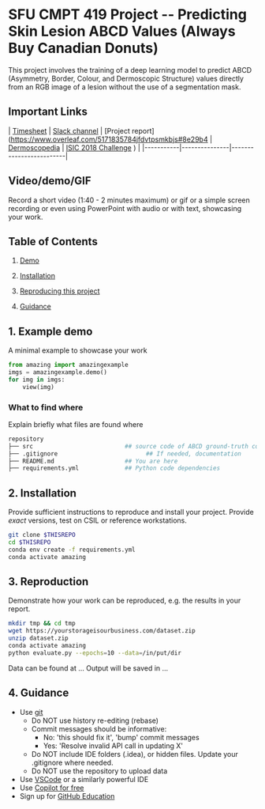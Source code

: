 # SFU CMPT 419 Project -- Predicting Skin Lesion ABCD Values (Always Buy Canadian Donuts)

This project involves the training of a deep learning model to predict ABCD (Asymmetry, Border, Colour, and Dermoscopic Structure) values directly from an RGB image of a lesion without the use of a segmentation mask.


## Important Links

| [Timesheet](https://1sfu-my.sharepoint.com/:x:/r/personal/hamarneh_sfu_ca/Documents/TEACHING/CMPT419_SPRING2025/FOR_STUDENTS/ProjectGroup_Timesheets/Group_14_Timesheet.xlsx?d=wb4fc5fad695147f6accf7fc09ad9d10e&csf=1&web=1&e=7a8AYw) | [Slack channel](https://cmpt419spring2025.slack.com/archives/C086FBD62HJ) | [Project report](https://www.overleaf.com/5171835784jfdvtpsmkbjs#8e29b4 | [Dermoscopedia](https://dermoscopedia.org/ABCD_rule) | [ISIC 2018 Challenge](https://challenge.isic-archive.com/data/#2018)
) |
|-----------|---------------|-------------------------|




## Video/demo/GIF
Record a short video (1:40 - 2 minutes maximum) or gif or a simple screen recording or even using PowerPoint with audio or with text, showcasing your work.


## Table of Contents
1. [Demo](#demo)

2. [Installation](#installation)

3. [Reproducing this project](#repro)

4. [Guidance](#guide)


<a name="demo"></a>
## 1. Example demo

A minimal example to showcase your work

```python
from amazing import amazingexample
imgs = amazingexample.demo()
for img in imgs:
    view(img)
```

### What to find where

Explain briefly what files are found where

```bash
repository
├── src                          ## source code of ABCD ground-truth collection implementation, ABCD ground-truth value results, and our model to predict ABCD values
├── .gitignore                         ## If needed, documentation   
├── README.md                    ## You are here
├── requirements.yml             ## Python code dependencies
```

<a name="installation"></a>

## 2. Installation

Provide sufficient instructions to reproduce and install your project. 
Provide _exact_ versions, test on CSIL or reference workstations.

```bash
git clone $THISREPO
cd $THISREPO
conda env create -f requirements.yml
conda activate amazing
```

<a name="repro"></a>
## 3. Reproduction
Demonstrate how your work can be reproduced, e.g. the results in your report.
```bash
mkdir tmp && cd tmp
wget https://yourstorageisourbusiness.com/dataset.zip
unzip dataset.zip
conda activate amazing
python evaluate.py --epochs=10 --data=/in/put/dir
```
Data can be found at ...
Output will be saved in ...

<a name="guide"></a>
## 4. Guidance

- Use [git](https://git-scm.com/book/en/v2)
    - Do NOT use history re-editing (rebase)
    - Commit messages should be informative:
        - No: 'this should fix it', 'bump' commit messages
        - Yes: 'Resolve invalid API call in updating X'
    - Do NOT include IDE folders (.idea), or hidden files. Update your .gitignore where needed.
    - Do NOT use the repository to upload data
- Use [VSCode](https://code.visualstudio.com/) or a similarly powerful IDE
- Use [Copilot for free](https://dev.to/twizelissa/how-to-enable-github-copilot-for-free-as-student-4kal)
- Sign up for [GitHub Education](https://education.github.com/) 
